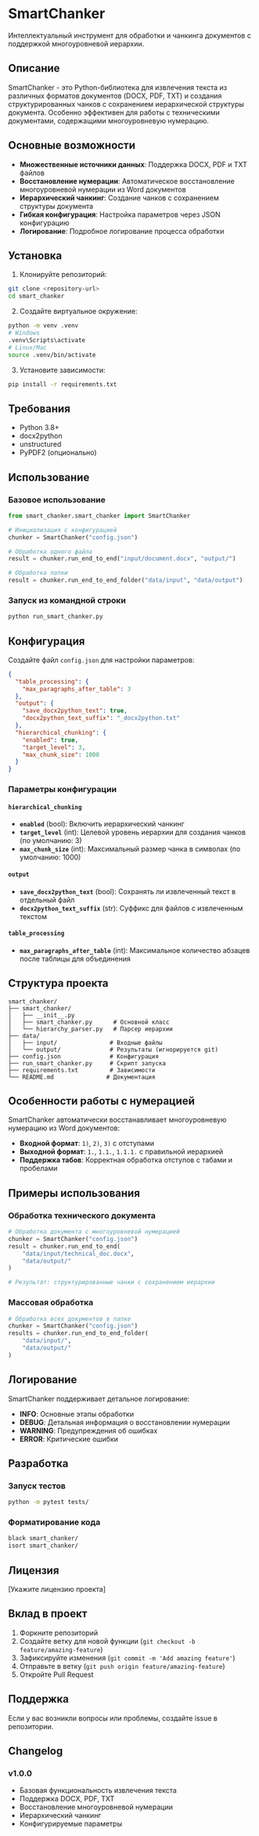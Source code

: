 # SmartChanker

Интеллектуальный инструмент для обработки и чанкинга документов с поддержкой многоуровневой иерархии.

## Описание

SmartChanker - это Python-библиотека для извлечения текста из различных форматов документов (DOCX, PDF, TXT) и создания структурированных чанков с сохранением иерархической структуры документа. Особенно эффективен для работы с техническими документами, содержащими многоуровневую нумерацию.

## Основные возможности

- **Множественные источники данных**: Поддержка DOCX, PDF и TXT файлов
- **Восстановление нумерации**: Автоматическое восстановление многоуровневой нумерации из Word документов
- **Иерархический чанкинг**: Создание чанков с сохранением структуры документа
- **Гибкая конфигурация**: Настройка параметров через JSON конфигурацию
- **Логирование**: Подробное логирование процесса обработки

## Установка

1. Клонируйте репозиторий:
```bash
git clone <repository-url>
cd smart_chanker
```

2. Создайте виртуальное окружение:
```bash
python -m venv .venv
# Windows
.venv\Scripts\activate
# Linux/Mac
source .venv/bin/activate
```

3. Установите зависимости:
```bash
pip install -r requirements.txt
```

## Требования

- Python 3.8+
- docx2python
- unstructured
- PyPDF2 (опционально)

## Использование

### Базовое использование

```python
from smart_chanker.smart_chanker import SmartChanker

# Инициализация с конфигурацией
chunker = SmartChanker("config.json")

# Обработка одного файла
result = chunker.run_end_to_end("input/document.docx", "output/")

# Обработка папки
result = chunker.run_end_to_end_folder("data/input", "data/output")
```

### Запуск из командной строки

```bash
python run_smart_chanker.py
```

## Конфигурация

Создайте файл `config.json` для настройки параметров:

```json
{
  "table_processing": {
    "max_paragraphs_after_table": 3
  },
  "output": {
    "save_docx2python_text": true,
    "docx2python_text_suffix": "_docx2python.txt"
  },
  "hierarchical_chunking": {
    "enabled": true,
    "target_level": 3,
    "max_chunk_size": 1000
  }
}
```

### Параметры конфигурации

#### `hierarchical_chunking`

- **`enabled`** (bool): Включить иерархический чанкинг
- **`target_level`** (int): Целевой уровень иерархии для создания чанков (по умолчанию: 3)
- **`max_chunk_size`** (int): Максимальный размер чанка в символах (по умолчанию: 1000)

#### `output`

- **`save_docx2python_text`** (bool): Сохранять ли извлеченный текст в отдельный файл
- **`docx2python_text_suffix`** (str): Суффикс для файлов с извлеченным текстом

#### `table_processing`

- **`max_paragraphs_after_table`** (int): Максимальное количество абзацев после таблицы для объединения

## Структура проекта

```
smart_chanker/
├── smart_chanker/
│   ├── __init__.py
│   ├── smart_chanker.py      # Основной класс
│   └── hierarchy_parser.py   # Парсер иерархии
├── data/
│   ├── input/               # Входные файлы
│   └── output/              # Результаты (игнорируется git)
├── config.json              # Конфигурация
├── run_smart_chanker.py     # Скрипт запуска
├── requirements.txt         # Зависимости
└── README.md               # Документация
```

## Особенности работы с нумерацией

SmartChanker автоматически восстанавливает многоуровневую нумерацию из Word документов:

- **Входной формат**: `1)`, `2)`, `3)` с отступами
- **Выходной формат**: `1.`, `1.1.`, `1.1.1.` с правильной иерархией
- **Поддержка табов**: Корректная обработка отступов с табами и пробелами

## Примеры использования

### Обработка технического документа

```python
# Обработка документа с многоуровневой нумерацией
chunker = SmartChanker("config.json")
result = chunker.run_end_to_end(
    "data/input/technical_doc.docx", 
    "data/output/"
)

# Результат: структурированные чанки с сохранением иерархии
```

### Массовая обработка

```python
# Обработка всех документов в папке
chunker = SmartChanker("config.json")
results = chunker.run_end_to_end_folder(
    "data/input/", 
    "data/output/"
)
```

## Логирование

SmartChanker поддерживает детальное логирование:

- **INFO**: Основные этапы обработки
- **DEBUG**: Детальная информация о восстановлении нумерации
- **WARNING**: Предупреждения об ошибках
- **ERROR**: Критические ошибки

## Разработка

### Запуск тестов

```bash
python -m pytest tests/
```

### Форматирование кода

```bash
black smart_chanker/
isort smart_chanker/
```

## Лицензия

[Укажите лицензию проекта]

## Вклад в проект

1. Форкните репозиторий
2. Создайте ветку для новой функции (`git checkout -b feature/amazing-feature`)
3. Зафиксируйте изменения (`git commit -m 'Add amazing feature'`)
4. Отправьте в ветку (`git push origin feature/amazing-feature`)
5. Откройте Pull Request

## Поддержка

Если у вас возникли вопросы или проблемы, создайте issue в репозитории.

## Changelog

### v1.0.0
- Базовая функциональность извлечения текста
- Поддержка DOCX, PDF, TXT
- Восстановление многоуровневой нумерации
- Иерархический чанкинг
- Конфигурируемые параметры
